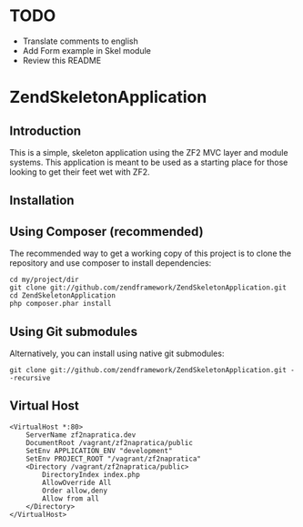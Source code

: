 
# TODO
- Translate comments to english
- Add Form example in Skel module
- Review this README



ZendSkeletonApplication
=======================

Introduction
------------
This is a simple, skeleton application using the ZF2 MVC layer and module
systems. This application is meant to be used as a starting place for those
looking to get their feet wet with ZF2.


Installation
------------

Using Composer (recommended)
----------------------------
The recommended way to get a working copy of this project is to clone the repository
and use composer to install dependencies:

    cd my/project/dir
    git clone git://github.com/zendframework/ZendSkeletonApplication.git
    cd ZendSkeletonApplication
    php composer.phar install

Using Git submodules
--------------------
Alternatively, you can install using native git submodules:

    git clone git://github.com/zendframework/ZendSkeletonApplication.git --recursive

Virtual Host
------------

	<VirtualHost *:80>
    	ServerName zf2napratica.dev
	    DocumentRoot /vagrant/zf2napratica/public
    	SetEnv APPLICATION_ENV "development"
	    SetEnv PROJECT_ROOT "/vagrant/zf2napratica" 
   		<Directory /vagrant/zf2napratica/public>
        	DirectoryIndex index.php
        	AllowOverride All
        	Order allow,deny
        	Allow from all
    	</Directory>
	</VirtualHost>

